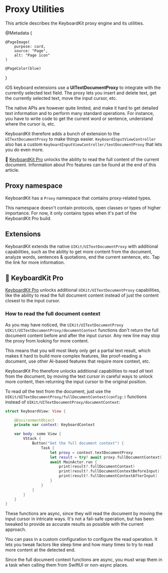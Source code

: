 # Proxy Utilities

This article describes the KeyboardKit proxy engine and its utilities.

@Metadata {

    @PageImage(
        purpose: card,
        source: "Page",
        alt: "Page icon"
    )

    @PageColor(blue)
}

iOS keyboard extensions use a **UITextDocumentProxy** to integrate with the currently selected text field. The proxy lets you insert and delete text, get the currently selected text, move the input cursor, etc.

The native APIs are however quite limited, and make it hard to get detailed text information and to perform many standard operations. For instance, you have to write code to get the current word or sentence, understand where the cursor is, etc.

KeyboardKit therefore adds a bunch of extension to the `UITextDocumentProxy` to make things easier. ``KeyboardInputViewController`` also has a custom ``KeyboardInputViewController/textDocumentProxy`` that lets you do even more. 

👑 [KeyboardKit Pro][Pro] unlocks the ability to read the full content of the current document. Information about Pro features can be found at the end of this article.



## Proxy namespace

KeyboardKit has a ``Proxy`` namespace that contains proxy-related types.

This namespace doesn't contain protocols, open classes or types of higher importance. For now, it only contains types when it's part of the KeyboardKit Pro build.



## Extensions

KeyboardKit extends the native ``UIKit/UITextDocumentProxy`` with additional capabilities, such as the ability to get more content from the document, analyze words, sentences & quotations, end the current sentence, etc. Tap the link for more information.



## 👑 KeyboardKit Pro

[KeyboardKit Pro][Pro] unlocks additional ``UIKit/UITextDocumentProxy`` capabilities, like the ability to read the full document content instead of just the content closest to the input cursor.


### How to read the full document context

As you may have noticed, the ``UIKit/UITextDocumentProxy`` ``UIKit/UITextDocumentProxy/documentContext`` functions don't return the full document content before and after the input cursor. Any new line may stop the proxy from looking for more content.

This means that you will most likely only get a partial text result, which makes it hard to build more complex features, like proof-reading a document, use other AI-based features that require more context, etc.

KeyboardKit Pro therefore unlocks additional capabilities to read *all* text from the document, by moving the text cursor in careful ways to unlock more content, then returning the input cursor to the original position.

To read *all* the text from the document, just use the ``UIKit/UITextDocumentProxy/fullDocumentContext(config:)`` functions instead of ``UIKit/UITextDocumentProxy/documentContext``:

```swift
struct KeyboardView: View {

    @EnvironmentObject
    private var context: KeyboardContext

    var body: some View {
        VStack {
            Button("Get the full document context") {
                Task {
                    let proxy = context.textDocumentProxy
                    let result = try? await proxy.fullDocumentContext()
                    await MainActor.run {
                        print(result?.fullDocumentContext)
                        print(result?.fullDocumentContextBeforeInput)
                        print(result?.fullDocumentContextAfterInput)
                    }
                }
            }
        }
    }
}
```

These functions are async, since they will read the document by moving the input cursor in intricate ways. It's not a fail-safe operation, but has been tweaked to provide as accurate results as possible with the current approach.

You can pass in a custom configuration to configure the read operation. It lets you tweak factors like sleep time and how many times to try to read more content at the detected end.

Since the full document context functions are async, you must wrap them in a task when calling them from SwiftUI or non-async places.


[Pro]: https://github.com/KeyboardKit/KeyboardKitPro
